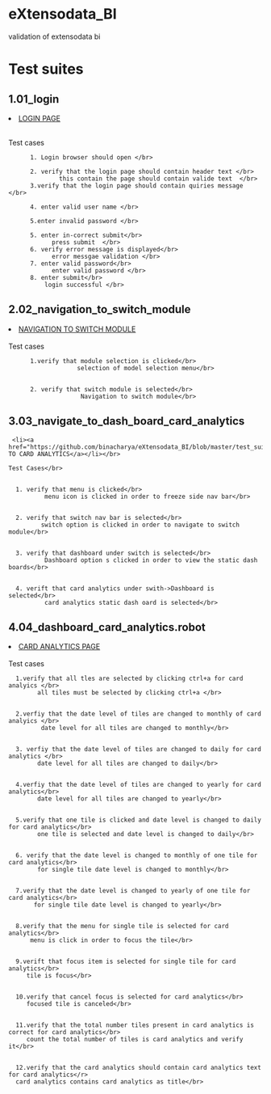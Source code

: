 # eXtensodata_BI
validation of extensodata bi </br>
 <h1>Test suites</br></h1>
  <h2>1.01_login</br></h2>
  
   <li><a href="https://github.com/binacharya/eXtensodata_BI/blob/master/test_suites/01_login.robot">LOGIN PAGE</a></li></br>
  
   Test cases</br>
   
          1. Login browser should open </br>
          
          2. verify that the login page should contain header text </br>
                  this contain the page should contain valide text  </br>
          3.verify that the login page should contain quiries message </br>
          
          4. enter valid user name </br>
          
          5.enter invalid password </br>
          
          5. enter in-correct submit</br>
                press submit  </br>
          6. verify error message is displayed</br> 
                error messgae validation </br>
          7. enter valid password</br>
                enter valid password </br>
          8. enter submit</br>
              login successful </br>
              
  <h2>2.02_navigation_to_switch_module</br></h2>
    <li><a href="https://github.com/binacharya/eXtensodata_BI/blob/master/test_suites/02_navigation_to_switch_module.robot">NAVIGATION TO SWITCH MODULE</a></li></br>  
      Test cases</br>
      
      
          1.verify that module selection is clicked</br>
                       selection of model selection menu</br>
                       
                       
          2. verify that switch module is selected</br>
                        Navigation to switch module</br>
  <h2>3.03_navigate_to_dash_board_card_analytics</br></h2>
  
     <li><a href="https://github.com/binacharya/eXtensodata_BI/blob/master/test_suites/03_navigate_to_dash_board_card_analytics.robot">NAVIGATION TO CARD ANALYTICS</a></li></br>
     
    Test Cases</br>
    
    
      1. verify that menu is clicked</br>
              menu icon is clicked in order to freeze side nav bar</br>
              
              
      2. verify that switch nav bar is selected</br> 
             switch option is clicked in order to navigate to switch module</br>
             
             
      3. verify that dashboard under switch is selected</br>
              Dashboard option s clicked in order to view the static dash boards</br>
              
              
      4. verift that card analytics under swith->Dashboard is selected</br>
              card analytics static dash oard is selected</br> 
               
   <h2>4.04_dashboard_card_analytics.robot</h2>   
        <li><a href="https://github.com/binacharya/eXtensodata_BI/blob/master/test_suites/04_dashboard_card_analytics.robot">CARD ANALYTICS PAGE</a></li></br>    
      Test cases</br>
      
      
      1.verify that all tles are selected by clicking ctrl+a for card analyics </br>
            all tiles must be selected by clicking ctrl+a </br>
            
            
      2.verfiy that the date level of tiles are changed to monthly of card analyics </br>
             date level for all tiles are changed to monthly</br>
             
             
      3. verfiy that the date level of tiles are changed to daily for card analytics </br>
            date level for all tiles are changed to daily</br>
            
            
      4.verfiy that the date level of tiles are changed to yearly for card analytics</br>
            date level for all tiles are changed to yearly</br>
            
            
      5.verify that one tile is clicked and date level is changed to daily for card analytics</br>
            one tile is selected and date level is changed to daily</br>
            
            
      6. verify that the date level is changed to monthly of one tile for card analytics</br>
            for single tile date level is changed to monthly</br>
            
            
      7.verify that the date level is changed to yearly of one tile for card analytics</br>
           for single tile date level is changed to yearly</br>
           
           
      8.verify that the menu for single tile is selected for card analytics</br>
          menu is click in order to focus the tile</br>
          
          
      9.verift that focus item is selected for single tile for card analytics</br>
         tile is focus</br>
         
         
      10.verify that cancel focus is selected for card analytics</br>
         focused tile is canceled</br>
         
         
      11.verify that the total number tiles present in card analytics is correct for card analytics</br>
         count the total number of tiles is card analytics and verify it</br>
         
         
      12.verify that the card analytics should contain card analytics text for card analytics</r>
      card analytics contains card analytics as title</br>
      
      
      
      
    
          
     
